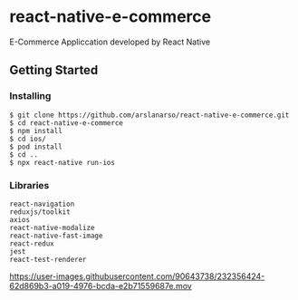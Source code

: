# react-native-e-commerce

E-Commerce Appliccation developed by React Native
## Getting Started



### Installing



```
$ git clone https://github.com/arslanarso/react-native-e-commerce.git
$ cd react-native-e-commerce
$ npm install
$ cd ios/
$ pod install
$ cd ..
$ npx react-native run-ios
```



### Libraries


```
react-navigation
reduxjs/toolkit
axios
react-native-modalize
react-native-fast-image
react-redux
jest
react-test-renderer
```





https://user-images.githubusercontent.com/90643738/232356424-62d869b3-a019-4976-bcda-e2b71559687e.mov

